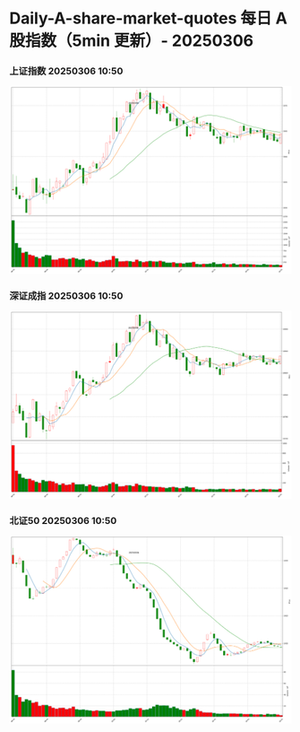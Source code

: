 
# Daily-A-share-market-quotes 每日 A 股指数（5min 更新）- 20250306

### 上证指数 20250306 10:50
![](./fig/2025/3/20250306-sh000001.png)

### 深证成指 20250306 10:50
![](./fig/2025/3/20250306-sz399001.png)

### 北证50 20250306 10:50
![](./fig/2025/3/20250306-bj899050.png)
